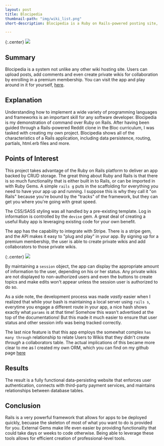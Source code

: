```yaml
---
layout: post
title: Blocipedia
thumbnail-path: "img/wiki_list.png"
short-description: Blocipedia is a Ruby on Rails-powered posting site, where users can create and update wiki entries.

---
```


{:.center}
![]({{site.baseurl}}/img/wiki_list.png)

## Summary

Blocipedia is a system not unlike any other wiki hosting site. Users can upload posts, add comments and even create private wikis for collaboration by enrolling in a premium membership. You can visit the app and play around in it for yourself, <a href="https://secret-cove-26230.herokuapp.com/users/sign_in">here</a>.

## Explanation

Understanding how to implement a wide variety of programming languages and frameworks is an important skill for any software developer. Blocipedia is my demonstration of command over Ruby on Rails. After having been guided through a Rails-powered Reddit clone in the Bloc curriculum, I was tasked with creating my own project. Blocipedia shows all of the characteristics of a Rails application, including data persistence, routing, partials, html.erb files and more.

## Points of Interest

This project takes advantage of the Ruby on Rails platform to deliver an app backed by CRUD storage. The great thing about Ruby and Rails is that there is so much functionality that is either built in to Rails, or can be imported in with Ruby Gems. A simple `rails g` puts in the scaffolding for everything you need to have your app up and running. I suppose this is why they call it "on Rails" because you're bound by the "tracks" of the framework, but they can get you where you're going with great speed.

The CSS/SASS styling was all handled by a pre-existing template. Log in information is controlled by the `devise` gem. A great deal of creating a useful Ruby app is leveraging existing code for your own benefit.

The app has the capability to integrate with Stripe. There is a stripe gem, and the API makes it easy to "plug and play" in your app. By signing up for a premium membership, the user is able to create private wikis and add collaborators to those private wikis.

{:.center}
![]({{site.baseurl}}/img/stripe_premium.png)

By maintaining a `session` object, the app can display the appropriate amount of information to the user, depending on his or her status. Any private wikis are not displayed to non-authorized users and even the buttons to create topics and make edits won't appear unless the session user is authorized to do so.

As a side note, the development process was made _vastly_ easier when I realized that while your bash is maintaining a local server using `rails s`, everytime you engage a different route in your app, a nice hash shows exactly what `params` is at that time! Somehow this wasn't advertised at the top of the documentations! But this made it much easier to ensure that user status and other session info was being tracked correctly.

The last nice feature is that this app employs the somewhat complex `has many through` relationship to relate Users to Wikis that they didn't create _through_ a collaborators table. The actual implications of this became more clear to me as I created my own ORM, which you can find on my github page <a href="https://github.com/andrewmbyrd/databases">here</a>

## Results

The result is a fully functional data-persisting website that enforces user authentication, connects with third-party payment services, and maintains relationships between database tables. 

## Conclusion

Rails is a very powerful framework that allows for apps to be deployed quickly, becuase the skeleton of most of what you want to do is provided for you. External Gems make life even easier by providing functionality that could take days or weeks to code otherwise. Being able to leverage these tools allows for efficient creation of professional-level tools.
